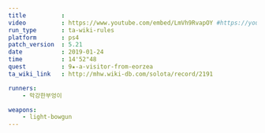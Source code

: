 ```yaml
---
title          :
video          : https://www.youtube.com/embed/LmVh9RvapOY #https://youtu.be/LmVh9RvapOY
run_type       : ta-wiki-rules
platform       : ps4
patch_version  : 5.21
date           : 2019-01-24
time           : 14'52"48
quest          : 9★-a-visitor-from-eorzea
ta_wiki_link   : http://mhw.wiki-db.com/solota/record/2191

runners:
    - 막강한부엉이

weapons:
    - light-bowgun
---
```

